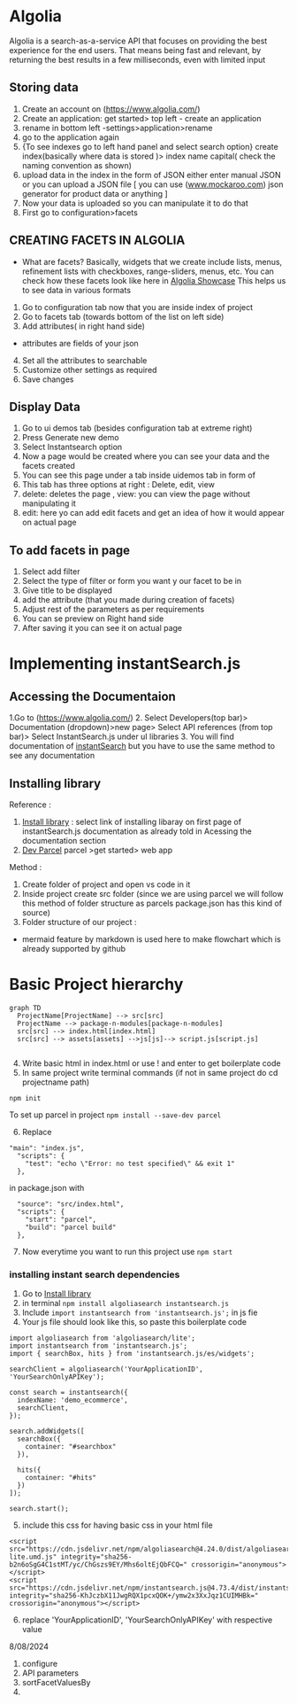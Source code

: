 # Algolia
Algolia is a search-as-a-service API that focuses on providing the best experience for the end users. That means being fast and relevant, by returning the best results in a few milliseconds, even with limited input


##  Storing data
1. Create an account on (https://www.algolia.com/)
2. Create an application: get started> top left - create an application
3. rename in bottom left -settings>application>rename
4. go to the application again
5. {To see indexes go to left hand panel and select search option} create index(basically where data is stored )> index name capital( check the naming convention as shown)
6. upload data in the index in the form of JSON either enter manual JSON or you can upload a JSON file  [ you can use (www.mockaroo.com) json generator for product data or anything ]
7. Now your data is uploaded so you can manipulate it to do that 
8. First go to configuration>facets
   


##  CREATING FACETS IN ALGOLIA
- What are facets?
Basically, widgets that we create include lists, menus, refinement lists with checkboxes, range-sliders, menus, etc.
You can check how these facets look like here in [Algolia Showcase](https://www.algolia.com/doc/guides/building-search-ui/widgets/showcase/js/)
This helps us to see data in various formats

1.  Go to configuration tab now that you are inside index of project
2.  Go to facets tab (towards bottom of the list on left side) 
3.  Add attributes( in right hand side) 
- attributes are fields of your json 
4. Set all the attributes to searchable 
5. Customize other settings as required
6. Save changes

## Display Data
1. Go to ui demos tab (besides configuration tab at extreme right)
2. Press Generate new demo
3. Select Instantsearch option
4. Now a page would be created where you can see your data and the facets created
5. You can see this page under a tab inside uidemos tab in form of
6. This tab has three options at right : Delete, edit, view
7. delete: deletes the page , view: you can view the page without manipulating it
8. edit: here yo can add edit facets and get an idea of how it would appear on actual page

## To add facets in page
1. Select add filter
2. Select the type of filter or form you want y our facet to be in 
3. Give title to be displayed
4. add the attribute (that you made during creation of facets)
5. Adjust rest of the parameters as per requirements
6. You can se preview on Right hand side
7. After saving it you can see it on actual page

# Implementing instantSearch.js

## Accessing the Documentaion
1.Go to (https://www.algolia.com/)
2. Select Developers(top bar)> Documentation (dropdown)>new page> Select API references (from top bar)> Select InstantSearch.js under uI libraries
3. You will find documentation of [instantSearch](https://www.algolia.com/doc/api-reference/widgets/js/) but you have to use the same method to see any documentation


## Installing library 
Reference : 
1.  [Install library](https://www.algolia.com/doc/guides/building-search-ui/installation/js/)  : select link of installing libaray on first page of instantSearch.js documentation as already told in Acessing the documentation section
2.  [Dev Parcel](https://parceljs.org/getting-started/webapp/)   parcel >get started> web app

Method :
1. Create folder of project and open vs code in it
2. Inside project create src folder (since we are using parcel we will follow this method of folder structure as parcels package.json has this kind of source)
3. Folder structure of our project :
   
- mermaid feature by markdown is used here to make flowchart which is already supported by github 

# Basic Project hierarchy

```mermaid
graph TD
  ProjectName[ProjectName] --> src[src]
  ProjectName --> package-n-modules[package-n-modules]
  src[src] --> index.html[index.html]
  src[src] --> assets[assets] -->js[js]--> script.js[script.js]


```
4. Write basic html in index.html or use ! and enter to get boilerplate code
5. In same project write terminal commands
(if not in same project do cd projectname path)

```npm init```

   To set up parcel in project
```npm install --save-dev parcel```  

6. Replace 
```
"main": "index.js",
  "scripts": {
    "test": "echo \"Error: no test specified\" && exit 1"
  },
```
  in package.json with 
```
  "source": "src/index.html",
  "scripts": {
    "start": "parcel",
    "build": "parcel build"
  },
```

7. Now everytime you want to run this project use ```npm start```

### installing instant search dependencies

1. Go to  [Install library](https://www.algolia.com/doc/guides/building-search-ui/installation/js/)
2. in terminal ```npm install algoliasearch instantsearch.js```
3. Include
```import instantsearch from 'instantsearch.js';```
in js fie
4. Your js file should look like this, so paste this boilerplate code
```
import algoliasearch from 'algoliasearch/lite';
import instantsearch from 'instantsearch.js';
import { searchBox, hits } from 'instantsearch.js/es/widgets';

searchClient = algoliasearch('YourApplicationID', 'YourSearchOnlyAPIKey');

const search = instantsearch({
  indexName: 'demo_ecommerce',
  searchClient,
});

search.addWidgets([
  searchBox({
    container: "#searchbox"
  }),

  hits({
    container: "#hits"
  })
]);

search.start();
```

5. include this css for having basic css in your html file
```
<script src="https://cdn.jsdelivr.net/npm/algoliasearch@4.24.0/dist/algoliasearch-lite.umd.js" integrity="sha256-b2n6oSgG4C1stMT/yc/ChGszs9EY/Mhs6oltEjQbFCQ=" crossorigin="anonymous"></script>
<script src="https://cdn.jsdelivr.net/npm/instantsearch.js@4.73.4/dist/instantsearch.production.min.js" integrity="sha256-KhJczbX11JwgRQX1pcxQOK+/ymw2x3XxJqz1CUIMHBk=" crossorigin="anonymous"></script>
```
6. replace 'YourApplicationID', 'YourSearchOnlyAPIKey' with respective value


8/08/2024
1. configure
2. API parameters
3. sortFacetValuesBy
4. 





   

   

   

